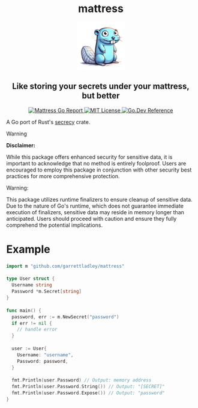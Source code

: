 <h1 align="center">mattress</h1>

<div align="center">
    <img src="./mattress.png" alt="Mattress Logo" width="25%">
</div>

<h2 align="center">Like storing your secrets under your mattress, but better</h2>

<div align="center">
  <a href="https://goreportcard.com/report/github.com/garrettladley/mattress">
    <img src="https://goreportcard.com/badge/github.com/garrettladley/mattress"
      alt="Mattress Go Report" />
  </a>
  <a href="https://opensource.org/licenses/MIT">
    <img src="https://img.shields.io/badge/license-MIT-brightgreen.svg"
      alt="MIT License" />
  </a>
  <a href="https://pkg.go.dev/github.com/garrettladley/mattress#section-documentation">
    <img src="https://img.shields.io/badge/go.dev-reference-blue?logo=go&logoColor=white"
      alt="Go.Dev Reference" />
  </a>
</div>

A Go port of Rust's [secrecy](https://github.com/iqlusioninc/crates/tree/main/secrecy) crate.

> [!Warning]
> **Disclaimer:**
>
> While this package offers enhanced security for sensitive data, it is important to acknowledge that no method is entirely foolproof. Users are encouraged to employ this package in conjunction with other security best practices for more comprehensive protection.
>
> Warning:
>
> This package utilizes runtime finalizers to ensure cleanup of sensitive data. Due to the nature of Go's runtime, which does not guarantee immediate execution of finalizers, sensitive data may reside in memory longer than anticipated. Users should proceed with caution and ensure they fully comprehend the potential implications.

# Example

```go
import m "github.com/garrettladley/mattress"

type User struct {
  Username string
  Password *m.Secret[string]
}

func main() {
  password, err := m.NewSecret("password")
  if err != nil {
    // handle error
  }

  user := User{
    Username: "username",
    Password: password,
  }

  fmt.Println(user.Password) // Output: memory address
  fmt.Println(user.Password.String()) // Output: "[SECRET]"
  fmt.Println(user.Password.Expose()) // Output: "password"
}
```
